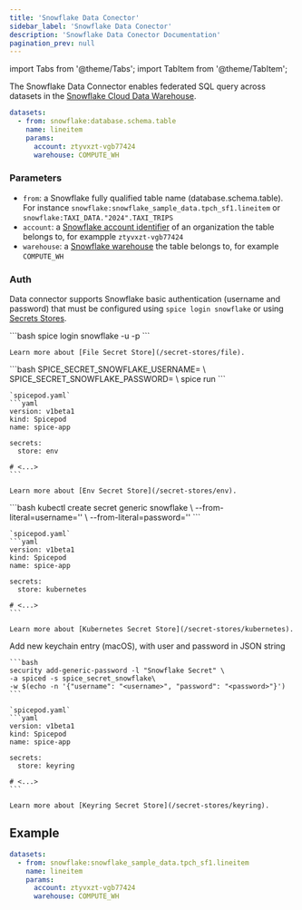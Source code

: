 ```yaml
---
title: 'Snowflake Data Conector'
sidebar_label: 'Snowflake Data Conector'
description: 'Snowflake Data Conector Documentation'
pagination_prev: null
---
```


import Tabs from '@theme/Tabs';
import TabItem from '@theme/TabItem';

The Snowflake Data Connector enables federated SQL query across datasets in the [Snowflake Cloud Data Warehouse](https://www.snowflake.com/).

```yaml
datasets:
  - from: snowflake:database.schema.table
    name: lineitem
    params: 
      account: ztyvxzt-vgb77424
      warehouse: COMPUTE_WH
```

### Parameters
- `from`: a Snowflake fully qualified table name (database.schema.table). For instance `snowflake:snowflake_sample_data.tpch_sf1.lineitem` or `snowflake:TAXI_DATA."2024".TAXI_TRIPS`
- `account`: a [Snowflake account identifier](https://docs.snowflake.com/en/user-guide/admin-account-identifier) of an organization the table belongs to, for exampple `ztyvxzt-vgb77424`
- `warehouse`: a [Snowflake warehouse](https://docs.snowflake.com/en/user-guide/warehouses-tasks) the table belongs to, for example `COMPUTE_WH`

### Auth

Data connector supports Snowflake basic authentication (username and password) that must be configured using `spice login snowflake` or using [Secrets Stores](/secret-stores).

<Tabs>
  <TabItem value="local" label="Local" default>
    ```bash
    spice login snowflake -u <username> -p <password>
    ```

    Learn more about [File Secret Store](/secret-stores/file).
  </TabItem>
  <TabItem value="env" label="Env">
    ```bash
    SPICE_SECRET_SNOWFLAKE_USERNAME=<username> \
    SPICE_SECRET_SNOWFLAKE_PASSWORD=<password> \
    spice run
    ```

    `spicepod.yaml`
    ```yaml
    version: v1beta1
    kind: Spicepod
    name: spice-app

    secrets:
      store: env
    
    # <...>
    ```

    Learn more about [Env Secret Store](/secret-stores/env).
  </TabItem>
  <TabItem value="k8s" label="Kubernetes">
    ```bash
    kubectl create secret generic snowflake \
      --from-literal=username='<username>' \
      --from-literal=password='<password>'
    ```

    `spicepod.yaml`
    ```yaml
    version: v1beta1
    kind: Spicepod
    name: spice-app

    secrets:
      store: kubernetes
    
    # <...>
    ```

    Learn more about [Kubernetes Secret Store](/secret-stores/kubernetes).
  </TabItem>
  <TabItem value="keyring" label="Keyring">
    Add new keychain entry (macOS), with user and password in JSON string

    ```bash
    security add-generic-password -l "Snowflake Secret" \
    -a spiced -s spice_secret_snowflake\
    -w $(echo -n '{"username": "<username>", "password": "<password>"}')
    ```

    `spicepod.yaml`
    ```yaml
    version: v1beta1
    kind: Spicepod
    name: spice-app

    secrets:
      store: keyring
    
    # <...>
    ```

    Learn more about [Keyring Secret Store](/secret-stores/keyring).
  </TabItem>
</Tabs>

## Example

```yaml
datasets:
  - from: snowflake:snowflake_sample_data.tpch_sf1.lineitem
    name: lineitem
    params: 
      account: ztyvxzt-vgb77424
      warehouse: COMPUTE_WH
```
